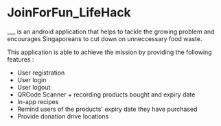 # JoinForFun_LifeHack

___ is an android application that helps to tackle the growing problem and encourages Singaporeans to cut down on unneccessary food waste. 

This application is able to achieve the mission by providing the following features : 
- User registration
- User login
- User logout
- QRCode Scanner + recording products bought and expiry date
- In-app recipes
- Remind users of the products' expiry date they have purchased
- Provide donation drive locations 





